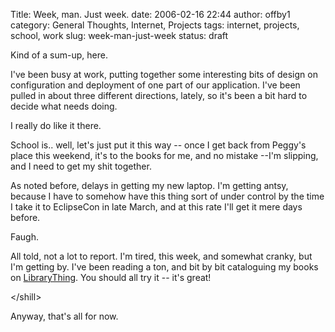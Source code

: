 Title: Week, man.  Just week.
date: 2006-02-16 22:44
author: offby1
category: General Thoughts, Internet, Projects
tags: internet, projects, school, work
slug: week-man-just-week
status: draft

Kind of a sum-up, here.

I've been busy at work, putting together some interesting bits of design on configuration and deployment of one part of our application. I've been pulled in about three different directions, lately, so it's been a bit hard to decide what needs doing.

I really do like it there.

School is.. well, let's just put it this way \-- once I get back from Peggy's place this weekend, it's to the books for me, and no mistake \--I'm slipping, and I need to get my shit together.

As noted before, delays in getting my new laptop. I'm getting antsy, because I have to somehow have this thing sort of under control by the time I take it to EclipseCon in late March, and at this rate I'll get it mere days before.

Faugh.

All told, not a lot to report. I'm tired, this week, and somewhat cranky, but I'm getting by. I've been reading a ton, and bit by bit cataloguing my books on [LibraryThing](http://www.librarything.com/). You should all try it \-- it's great!

\</shill\>

Anyway, that's all for now.
